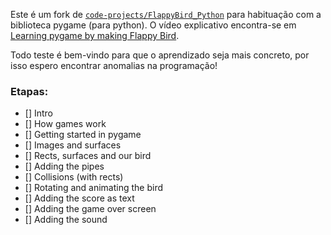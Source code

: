Este é um fork de [`code-projects/FlappyBird_Python`](https://github.com/clear-code-projects/FlappyBird_Python) para habituação com a biblioteca pygame (para python). O vídeo explicativo encontra-se em [Learning pygame by making Flappy Bird](https://youtu.be/UZg49z76cLw).

Todo teste é bem-vindo para que o aprendizado seja mais concreto, por isso espero encontrar anomalias na programação!

### Etapas:


- [] Intro
- [] How games work
- [] Getting started in pygame
- [] Images and surfaces
- [] Rects, surfaces and our bird
- [] Adding the pipes
- [] Collisions (with rects)
- [] Rotating and animating the bird
- [] Adding the score as text
- [] Adding the game over screen
- [] Adding the sound

